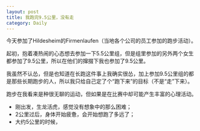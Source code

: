 ```yaml
---
layout: post
title: 我跑完9.5公里，没有走
category: Daily
---
```


今天参加了Hildesheim的Firmenlaufen（当地各个公司的员工参加的跑步活动）。  

起初，抱着凑热闹的心态想去参加一下5.5公里组，但是组里参加的另外两个女生都参加了9.5公里，所以在他们的撺掇下我也参加了9.5公里。  

我虽然不认怂，但是也知道在长跑这件事上我确实很怂，加上参加9.5公里组的都是那些长期跑步的人，所以我只给自己定了个“跑下来”的目标（不是“走”下来）。  

跑步在我看来是种很无聊的运动，但如果是在比赛中却可能产生丰富的心理活动。
- 刚出发，生龙活虎，感觉没有想象中的那么困难；
- 2公里过后，身体开始疲惫，会开始想跑了多远了；
- 大约5公里的时候，
